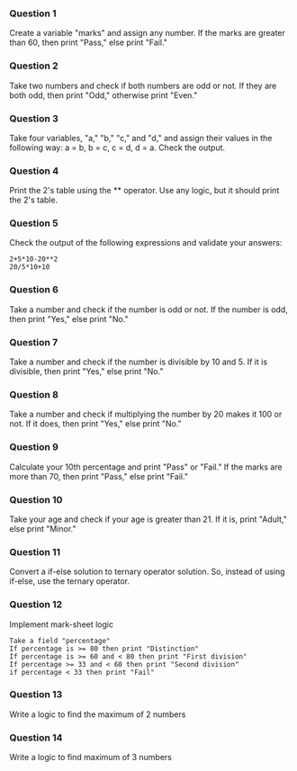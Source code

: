 ### Question 1

Create a variable "marks" and assign any number. If the marks are greater than 60, then print "Pass," else print "Fail."

### Question 2

Take two numbers and check if both numbers are odd or not. If they are both odd, then print "Odd," otherwise print "Even."

### Question 3

Take four variables, "a," "b," "c," and "d," and assign their values in the following way: a = b, b = c, c = d, d = a. Check the output.

### Question 4

Print the 2's table using the \*\* operator. Use any logic, but it should print the 2's table.

### Question 5

Check the output of the following expressions and validate your answers:

```
2+5*10-20**2
20/5*10+10
```

### Question 6

Take a number and check if the number is odd or not. If the number is odd, then print "Yes," else print "No."

### Question 7

Take a number and check if the number is divisible by 10 and 5. If it is divisible, then print "Yes," else print "No."

### Question 8

Take a number and check if multiplying the number by 20 makes it 100 or not. If it does, then print "Yes," else print "No."

### Question 9

Calculate your 10th percentage and print "Pass" or "Fail." If the marks are more than 70, then print "Pass," else print "Fail."

### Question 10

Take your age and check if your age is greater than 21. If it is, print "Adult," else print "Minor."

### Question 11

Convert a if-else solution to ternary operator solution. So, instead of using if-else, use the ternary operator.

### Question 12

Implement mark-sheet logic

```
Take a field "percentage"
If percentage is >= 80 then print "Distinction"
If percentage is >= 60 and < 80 then print "First division"
If percentage >= 33 and < 60 then print "Second division"
if percentage < 33 then print "Fail"
```

### Question 13

Write a logic to find the maximum of 2 numbers

### Question 14

Write a logic to find maximum of 3 numbers
